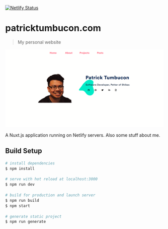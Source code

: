 [![Netlify Status](https://api.netlify.com/api/v1/badges/4ce3da1f-f89f-4b37-b1c9-34a7a75e7e84/deploy-status)](https://app.netlify.com/sites/patricktumbucon/deploys)
# patricktumbucon.com

> My personal website

<img src="static/website.png" width=1000/>

A Nuxt.js application running on Netlify servers. Also some stuff about me.

## Build Setup

``` bash
# install dependencies
$ npm install

# serve with hot reload at localhost:3000
$ npm run dev

# build for production and launch server
$ npm run build
$ npm start

# generate static project
$ npm run generate
```
